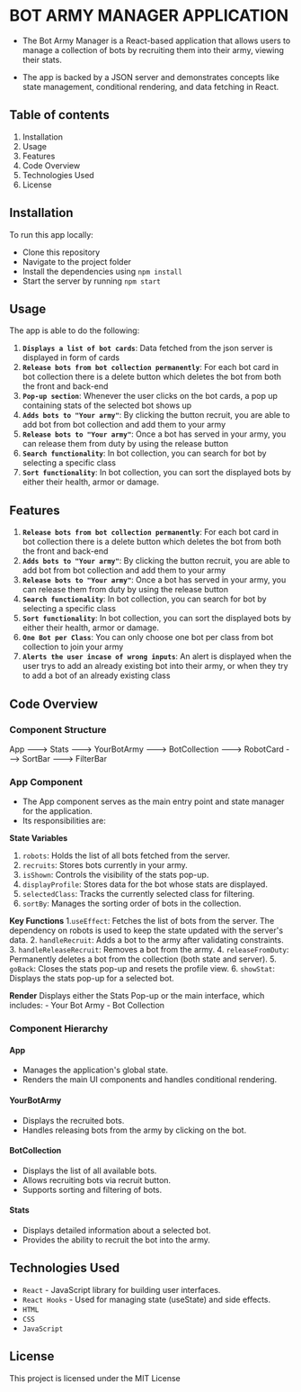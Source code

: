 # BOT ARMY MANAGER APPLICATION

- The Bot Army Manager is a React-based application that allows users to manage a collection of bots by recruiting them into their army, viewing their stats.

- The app is backed by a JSON server and demonstrates concepts like state management, conditional rendering, and data fetching in React.

## Table of contents

1. Installation
2. Usage
3. Features
4. Code Overview
5. Technologies Used
6. License

## Installation

To run this app locally: 
- Clone this repository
- Navigate to the project folder
- Install the dependencies using `npm install`
- Start the server by running `npm start`

## Usage

The app is able to do the following:

1. **`Displays a list of bot cards`**: Data fetched from the json server is displayed in form of cards
2. **`Release bots from bot collection permanently`**: For each bot card in bot collection there is a delete button which deletes the bot from both the front and back-end
3. **`Pop-up section`**: Whenever the user clicks on the bot cards, a pop up containing stats of the selected bot shows up
4. **`Adds bots to "Your army"`**: By clicking the button recruit, you are able to add bot from bot collection and add them to your army
5. **`Release bots to "Your army"`**: Once a bot has served in your army, you can release them from duty by using the release button
6. **`Search functionality`**: In bot collection, you can search for bot by selecting a specific class
7. **`Sort functionality`**: In bot collection, you can sort the displayed bots by either their health, armor or damage.

## Features

1. **`Release bots from bot collection permanently`**: For each bot card in bot collection there is a delete button which deletes the bot from both the front and back-end
2. **`Adds bots to "Your army"`**: By clicking the button recruit, you are able to add bot from bot collection and add them to your army
3. **`Release bots to "Your army"`**: Once a bot has served in your army, you can release them from duty by using the release button
4. **`Search functionality`**: In bot collection, you can search for bot by selecting a specific class
5. **`Sort functionality`**: In bot collection, you can sort the displayed bots by either their health, armor or damage.
6. **`One Bot per Class`**: You can only choose one bot per class from bot collection to join your army
7. **`Alerts the user incase of wrong inputs`**: An alert is displayed when the user trys to add an already existing bot into their army, or when they try to add a bot of an already existing class

## Code Overview

### Component Structure

App ---> Stats
    ---> YourBotArmy
    ---> BotCollection ---> RobotCard
                       ---> SortBar
                       ---> FilterBar

### App Component

- The App component serves as the main entry point and state manager for the application.
- Its responsibilities are:

**State Variables**
1. `robots`: Holds the list of all bots fetched from the server.
2. `recruits`: Stores bots currently in your army.
3. `isShown`: Controls the visibility of the stats pop-up.
4. `displayProfile`: Stores data for the bot whose stats are displayed.
5. `selectedClass`: Tracks the currently selected class for filtering.
6. `sortBy`: Manages the sorting order of bots in the collection.

**Key Functions**
1.`useEffect`: Fetches the list of bots from the server. The dependency on robots is used to keep the state updated with the server's data.
2. `handleRecruit`: Adds a bot to the army after validating constraints.
3. `handleReleaseRecruit`: Removes a bot from the army.
4. `releaseFromDuty`: Permanently deletes a bot from the collection (both state and server).
5. `goBack`: Closes the stats pop-up and resets the profile view.
6. `showStat`: Displays the stats pop-up for a selected bot.

**Render**
Displays either the Stats Pop-up or the main interface, which includes:
    - Your Bot Army
    - Bot Collection

### Component Hierarchy

#### App

- Manages the application's global state.
- Renders the main UI components and handles conditional rendering.

#### YourBotArmy

- Displays the recruited bots.
- Handles releasing bots from the army by clicking on the bot.

#### BotCollection

- Displays the list of all available bots.
- Allows recruiting bots via recruit button.
- Supports sorting and filtering of bots.

#### Stats

- Displays detailed information about a selected bot.
- Provides the ability to recruit the bot into the army.

## Technologies Used

- `React` - JavaScript library for building user interfaces.
- `React Hooks` - Used for managing state (useState) and side effects.
- `HTML` 
- `CSS`
- `JavaScript`

## License

This project is licensed under the MIT License